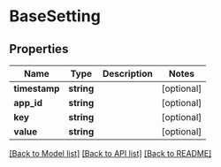 # BaseSetting

## Properties

 Name          | Type       | Description | Notes      
---------------|------------|-------------|------------
 **timestamp** | **string** |             | [optional] 
 **app_id**    | **string** |             | [optional] 
 **key**       | **string** |             | [optional] 
 **value**     | **string** |             | [optional] 

[[Back to Model list]](../README.md#documentation-for-models) [[Back to API list]](../README.md#documentation-for-api-endpoints) [[Back to README]](../README.md)


